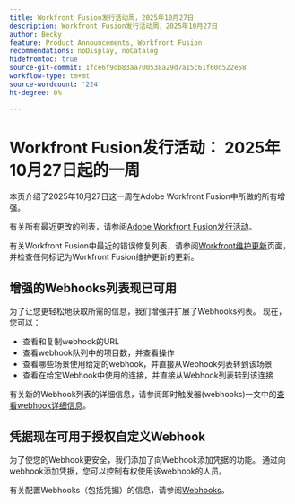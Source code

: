 ```yaml
---
title: Workfront Fusion发行活动周，2025年10月27日
description: Workfront Fusion发行活动周，2025年10月27日
author: Becky
feature: Product Announcements, Workfront Fusion
recommendations: noDisplay, noCatalog
hidefromtoc: true
source-git-commit: 1fce6f9db83aa700538a29d7a15c61f60d522e58
workflow-type: tm+mt
source-wordcount: '224'
ht-degree: 0%

---
```


# Workfront Fusion发行活动： 2025年10月27日起的一周

本页介绍了2025年10月27日这一周在Adobe Workfront Fusion中所做的所有增强。

有关所有最近更改的列表，请参阅[Adobe Workfront Fusion发行活动](/help/workfront-fusion/fusion-product-releases/fusion-release-activity.md)。

有关Workfront Fusion中最近的错误修复列表，请参阅[Workfront维护更新](https://experienceleague.adobe.com/zh-hans/docs/workfront-known-issues/releases/current-updates)页面，并检查任何标记为Workfront Fusion维护更新的更新。

## 增强的Webhooks列表现已可用

为了让您更轻松地获取所需的信息，我们增强并扩展了Webhooks列表。 现在，您可以：

* 查看和复制webhook的URL
* 查看webhook队列中的项目数，并查看操作
* 查看哪些场景使用给定的webhook，并直接从Webhook列表转到该场景
* 查看在给定Webhook中使用的连接，并直接从Webhook列表转到该连接

有关新的Webhook列表的详细信息，请参阅即时触发器(webhooks)一文中的[查看webhook详细信息](/help/workfront-fusion/references/modules/webhooks-reference.md#view-webhook-details)。

## 凭据现在可用于授权自定义Webhook

为了使您的Webhook更安全，我们添加了向Webhook添加凭据的功能。 通过向webhook添加凭据，您可以控制有权使用该webhook的人员。

有关配置Webhooks（包括凭据）的信息，请参阅[Webhooks](/help/workfront-fusion/references/apps-and-modules/universal-connectors/webhooks-updated.md)。

